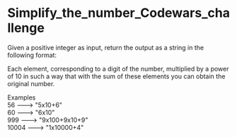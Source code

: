 # Simplify_the_number_Codewars_challenge
Given a positive integer as input, return the output as a string in the following format:

Each element, corresponding to a digit of the number, multiplied by a power of 10 in such a way that with the sum of these elements you can obtain the original number.

Examples
<br>
56	--->      "5x10+6"
<br>
60	--->      "6x10"
<br>
999	 --->     "9x100+9x10+9"
<br>
10004	--->    "1x10000+4"

